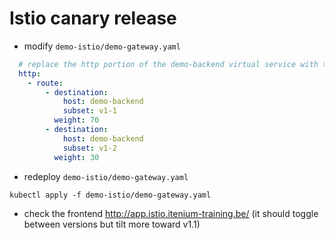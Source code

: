 # Istio canary release

- modify `demo-istio/demo-gateway.yaml`

```yaml
  # replace the http portion of the demo-backend virtual service with this one
  http:
    - route:
        - destination:
            host: demo-backend
            subset: v1-1
          weight: 70
        - destination:
            host: demo-backend
            subset: v1-2
          weight: 30
```

- redeploy `demo-istio/demo-gateway.yaml`

```shell
kubectl apply -f demo-istio/demo-gateway.yaml
```

- check the frontend <http://app.istio.itenium-training.be/> (it should toggle between versions but tilt more toward v1.1)